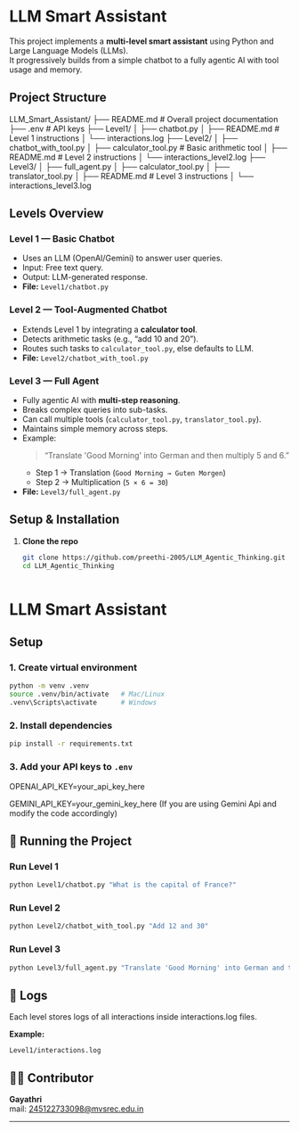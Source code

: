# LLM Smart Assistant

This project implements a **multi-level smart assistant** using Python and Large Language Models (LLMs).  
It progressively builds from a simple chatbot to a fully agentic AI with tool usage and memory.  



## Project Structure

LLM_Smart_Assistant/
├── README.md # Overall project documentation 
├── .env # API keys
├── Level1/
│ ├── chatbot.py 
│ ├── README.md # Level 1 instructions
│ └── interactions.log
├── Level2/
│ ├── chatbot_with_tool.py 
│ ├── calculator_tool.py # Basic arithmetic tool
│ ├── README.md # Level 2 instructions
│ └── interactions_level2.log
├── Level3/
│ ├── full_agent.py 
│ ├── calculator_tool.py 
│ ├── translator_tool.py 
│ ├── README.md # Level 3 instructions
│ └── interactions_level3.log




## Levels Overview

### Level 1 — Basic Chatbot
- Uses an LLM (OpenAI/Gemini) to answer user queries.
- Input: Free text query.  
- Output: LLM-generated response.  
- **File:** `Level1/chatbot.py`  

### Level 2 — Tool-Augmented Chatbot
- Extends Level 1 by integrating a **calculator tool**.  
- Detects arithmetic tasks (e.g., “add 10 and 20”).  
- Routes such tasks to `calculator_tool.py`, else defaults to LLM.  
- **File:** `Level2/chatbot_with_tool.py`  

### Level 3 — Full Agent
- Fully agentic AI with **multi-step reasoning**.  
- Breaks complex queries into sub-tasks.  
- Can call multiple tools (`calculator_tool.py`, `translator_tool.py`).  
- Maintains simple memory across steps.  
- Example:  
  > “Translate 'Good Morning' into German and then multiply 5 and 6.”  
  - Step 1 → Translation (`Good Morning → Guten Morgen`)  
  - Step 2 → Multiplication (`5 × 6 = 30`)  
- **File:** `Level3/full_agent.py`  



## Setup & Installation

1. **Clone the repo**
   ```bash
   git clone https://github.com/preethi-2005/LLM_Agentic_Thinking.git
   cd LLM_Agentic_Thinking



# LLM Smart Assistant

## Setup

### 1. Create virtual environment
```bash
python -m venv .venv
source .venv/bin/activate   # Mac/Linux
.venv\Scripts\activate      # Windows
```

### 2. Install dependencies
```bash
pip install -r requirements.txt
```

### 3. Add your API keys to `.env`

OPENAI_API_KEY=your_api_key_here

GEMINI_API_KEY=your_gemini_key_here (If you are using Gemini Api and modify the code accordingly)


## 🚀 Running the Project

### Run Level 1
```bash
python Level1/chatbot.py "What is the capital of France?"
```

### Run Level 2
```bash
python Level2/chatbot_with_tool.py "Add 12 and 30"
```

### Run Level 3
```bash
python Level3/full_agent.py "Translate 'Good Morning' into German and then multiply 5 and 6."
```



## 📝 Logs
Each level stores logs of all interactions inside interactions.log files.  

**Example:**  
```
Level1/interactions.log
```


## 👩‍💻 Contributor
**Gayathri**  
mail: 245122733098@mvsrec.edu.in 

---

